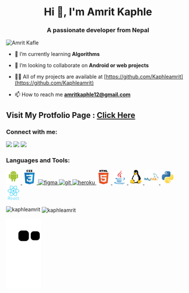 <h1 align="center">Hi 👋, I'm Amrit Kaphle</h1>
<h3 align="center">A passionate developer from Nepal</h3>

<p align="left"> <img src="https://komarev.com/ghpvc/?username=kaphleamrit&label=Profile%20views&color=0e75b6&style=flat" alt="Amrit Kafle" /> </p>

- 🌱 I’m currently learning **Algorithms**

- 👯 I’m looking to collaborate on **Android or web projects**

- 👨‍💻 All of my projects are available at [https://github.com/Kaphleamrit](https://github.com/Kaphleamrit)

- 📫 How to reach me **amritkaphle12@gmail.com**

## Visit My Protfolio Page : [Click Here](https://kaphle.netlify.app)

<h3 align="left">Connect with me:</h3>
<p align="left">
  
   <a href="https://www.instagram.com/kaphle_/" target="_blank"><img src="https://img.shields.io/badge/-Instagram-%23E4405F?style=for-the-badge&logo=instagram&logoColor=white" target="_blank"></a>
  <a href = "mailto:amritkaphle12@gmail.com"><img src="https://img.shields.io/badge/-Gmail-%23333?style=for-the-badge&logo=gmail&logoColor=white" target="_blank"></a>
  <a href="https://www.linkedin.com/in/amrit-kaphle-4948aa194" target="_blank"><img src="https://img.shields.io/badge/-LinkedIn-%230077B5?style=for-the-badge&logo=linkedin&logoColor=white" target="_blank"></a> 
</p>

<h3 align="left">Languages and Tools:</h3>
<p align="left"> <a href="https://developer.android.com" target="_blank"> <img src="https://raw.githubusercontent.com/devicons/devicon/master/icons/android/android-original-wordmark.svg" alt="android" width="40" height="40"/> </a> <a href="https://www.w3schools.com/css/" target="_blank"> <img src="https://raw.githubusercontent.com/devicons/devicon/master/icons/css3/css3-original-wordmark.svg" alt="css3" width="40" height="40"/> </a> <a href="https://www.figma.com/" target="_blank"> <img src="https://www.vectorlogo.zone/logos/figma/figma-icon.svg" alt="figma" width="40" height="40"/> </a> <a href="https://git-scm.com/" target="_blank"> <img src="https://www.vectorlogo.zone/logos/git-scm/git-scm-icon.svg" alt="git" width="40" height="40"/> </a> <a href="https://heroku.com" target="_blank"> <img src="https://www.vectorlogo.zone/logos/heroku/heroku-icon.svg" alt="heroku" width="40" height="40"/> </a> <a href="https://www.w3.org/html/" target="_blank"> <img src="https://raw.githubusercontent.com/devicons/devicon/master/icons/html5/html5-original-wordmark.svg" alt="html5" width="40" height="40"/> </a> <a href="https://www.java.com" target="_blank"> <img src="https://raw.githubusercontent.com/devicons/devicon/master/icons/java/java-original.svg" alt="java" width="40" height="40"/> </a> <a href="https://www.linux.org/" target="_blank"> <img src="https://raw.githubusercontent.com/devicons/devicon/master/icons/linux/linux-original.svg" alt="linux" width="40" height="40"/> </a> <a href="https://www.mysql.com/" target="_blank"> <img src="https://raw.githubusercontent.com/devicons/devicon/master/icons/mysql/mysql-original-wordmark.svg" alt="mysql" width="40" height="40"/> </a> <a href="https://www.python.org" target="_blank"> <img src="https://raw.githubusercontent.com/devicons/devicon/master/icons/python/python-original.svg" alt="python" width="40" height="40"/> </a> <a href="https://reactjs.org/" target="_blank"> <img src="https://raw.githubusercontent.com/devicons/devicon/master/icons/react/react-original-wordmark.svg" alt="react" width="40" height="40"/> </a> </p>

<p><img align="left" src="https://github-readme-stats.vercel.app/api/top-langs?username=kaphleamrit&show_icons=true&locale=en&layout=compact" alt="kaphleamrit" /></p>

<p>&nbsp;<img align="center" src="https://github-readme-stats.vercel.app/api?username=kaphleamrit&show_icons=true&locale=en" alt="kaphleamrit" /></p>


  ![Snake animation](https://github.com/rafaballerini/rafaballerini/blob/output/github-contribution-grid-snake.svg)
